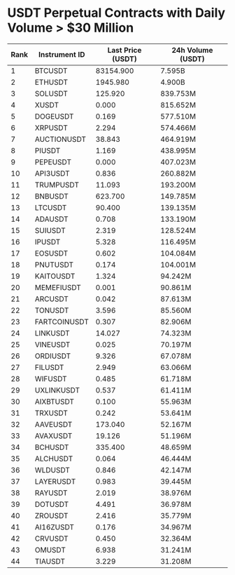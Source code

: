 # USDT Perpetual Contracts with Daily Volume > $30 Million

| Rank | Instrument ID | Last Price (USDT) | 24h Volume (USDT) |
|------|---------------|-------------------|-------------------|
| 1 | BTCUSDT | 83154.900 | 7.595B |
| 2 | ETHUSDT | 1945.980 | 4.900B |
| 3 | SOLUSDT | 125.920 | 839.753M |
| 4 | XUSDT | 0.000 | 815.652M |
| 5 | DOGEUSDT | 0.169 | 577.510M |
| 6 | XRPUSDT | 2.294 | 574.466M |
| 7 | AUCTIONUSDT | 38.843 | 464.919M |
| 8 | PIUSDT | 1.169 | 438.995M |
| 9 | PEPEUSDT | 0.000 | 407.023M |
| 10 | API3USDT | 0.836 | 260.882M |
| 11 | TRUMPUSDT | 11.093 | 193.200M |
| 12 | BNBUSDT | 623.700 | 149.785M |
| 13 | LTCUSDT | 90.400 | 139.135M |
| 14 | ADAUSDT | 0.708 | 133.190M |
| 15 | SUIUSDT | 2.319 | 128.524M |
| 16 | IPUSDT | 5.328 | 116.495M |
| 17 | EOSUSDT | 0.602 | 104.084M |
| 18 | PNUTUSDT | 0.174 | 104.001M |
| 19 | KAITOUSDT | 1.324 | 94.242M |
| 20 | MEMEFIUSDT | 0.001 | 90.861M |
| 21 | ARCUSDT | 0.042 | 87.613M |
| 22 | TONUSDT | 3.596 | 85.560M |
| 23 | FARTCOINUSDT | 0.307 | 82.906M |
| 24 | LINKUSDT | 14.027 | 74.323M |
| 25 | VINEUSDT | 0.025 | 70.197M |
| 26 | ORDIUSDT | 9.326 | 67.078M |
| 27 | FILUSDT | 2.949 | 63.066M |
| 28 | WIFUSDT | 0.485 | 61.718M |
| 29 | UXLINKUSDT | 0.537 | 61.411M |
| 30 | AIXBTUSDT | 0.100 | 55.963M |
| 31 | TRXUSDT | 0.242 | 53.641M |
| 32 | AAVEUSDT | 173.040 | 52.167M |
| 33 | AVAXUSDT | 19.126 | 51.196M |
| 34 | BCHUSDT | 335.400 | 48.659M |
| 35 | ALCHUSDT | 0.064 | 46.444M |
| 36 | WLDUSDT | 0.846 | 42.147M |
| 37 | LAYERUSDT | 0.983 | 39.445M |
| 38 | RAYUSDT | 2.019 | 38.976M |
| 39 | DOTUSDT | 4.491 | 36.978M |
| 40 | ZROUSDT | 2.416 | 35.779M |
| 41 | AI16ZUSDT | 0.176 | 34.967M |
| 42 | CRVUSDT | 0.450 | 32.364M |
| 43 | OMUSDT | 6.938 | 31.241M |
| 44 | TIAUSDT | 3.229 | 31.208M |
